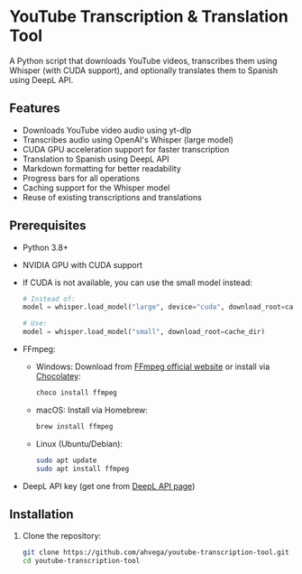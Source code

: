 # YouTube Transcription & Translation Tool

A Python script that downloads YouTube videos, transcribes them using Whisper (with CUDA support), and optionally translates them to Spanish using DeepL API.

## Features

- Downloads YouTube video audio using yt-dlp
- Transcribes audio using OpenAI's Whisper (large model)
- CUDA GPU acceleration support for faster transcription
- Translation to Spanish using DeepL API
- Markdown formatting for better readability
- Progress bars for all operations
- Caching support for the Whisper model
- Reuse of existing transcriptions and translations

## Prerequisites

- Python 3.8+
- NVIDIA GPU with CUDA support
- If CUDA is not available, you can use the small model instead:
  ```python
  # Instead of:
  model = whisper.load_model("large", device="cuda", download_root=cache_dir, fp16=True)
  
  # Use:
  model = whisper.load_model("small", download_root=cache_dir)
  ```

- FFmpeg:
  - Windows: Download from [FFmpeg official website](https://ffmpeg.org/download.html#build-windows) or install via [Chocolatey](https://chocolatey.org/):
    ```bash
    choco install ffmpeg
    ```
  - macOS: Install via Homebrew:
    ```bash
    brew install ffmpeg
    ```
  - Linux (Ubuntu/Debian):
    ```bash
    sudo apt update
    sudo apt install ffmpeg
    ```
- DeepL API key (get one from [DeepL API page](https://www.deepl.com/pro-api))

## Installation

1. Clone the repository: 
   ```bash
   git clone https://github.com/ahvega/youtube-transcription-tool.git
   cd youtube-transcription-tool
   ```

